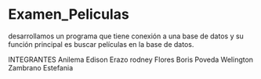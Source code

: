 # Examen_Peliculas
desarrollamos un programa que tiene conexión a una base de datos y su función principal es buscar películas en la base de datos.

INTEGRANTES
Anilema Edison
Erazo rodney
Flores Boris
Poveda Welington
Zambrano Estefania
